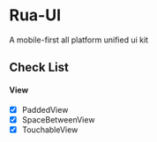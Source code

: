 # Rua-UI
A mobile-first all platform unified ui kit

## Check List

#### View
- [x] PaddedView
- [x] SpaceBetweenView
- [x] TouchableView
